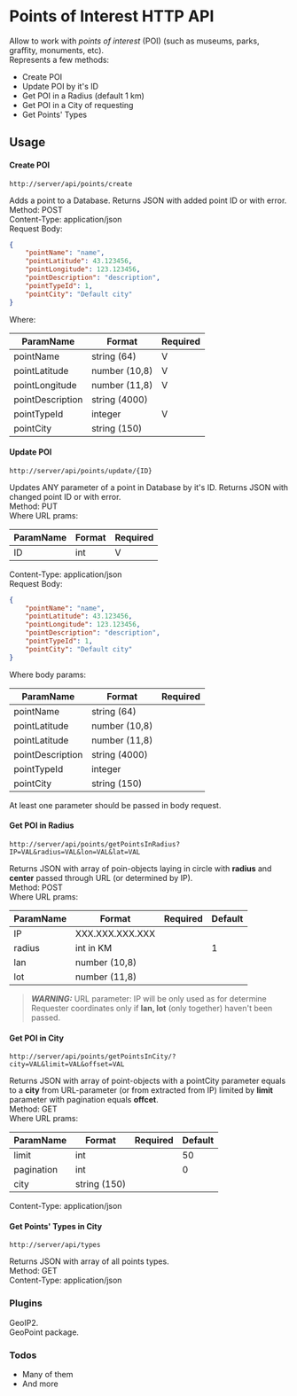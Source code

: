 # Points of Interest HTTP API
Allow to work with *points of interest* (POI) (such as museums, parks, graffity, monuments, etc).  
Represents a few methods:  
  - Create POI
  - Update POI by it's ID
  - Get POI in a Radius (default 1 km)
  - Get POI in a City of requesting
  - Get Points' Types

## Usage

#### Create POI
``` http
http://server/api/points/create
```
Adds a point to a Database. Returns JSON with added point ID or with error.  
Method: POST  
Content-Type: application/json  
Request Body:  
``` json
{
    "pointName": "name",
    "pointLatitude": 43.123456,
    "pointLongitude": 123.123456,
    "pointDescription": "description",
    "pointTypeId": 1,
    "pointCity": "Default city"
}
```
Where:

| ParamName | Format | Required |
| ------ | ------ | ------ |
| pointName | string (64) | V |
| pointLatitude | number (10,8) | V |
| pointLongitude | number (11,8) | V |
| pointDescription | string (4000) | |
| pointTypeId | integer | V |
| pointCity | string (150) | |

#### Update POI
``` http
http://server/api/points/update/{ID}
```
Updates ANY parameter of a point in Database by it's ID. Returns JSON with changed point ID or with error.  
Method: PUT  
Where URL prams:  

| ParamName | Format | Required |
| ------ | ------ | ------ |
| ID | int | V |

Content-Type: application/json  
Request Body:
``` json
{
    "pointName": "name",
    "pointLatitude": 43.123456,
    "pointLongitude": 123.123456,
    "pointDescription": "description",
    "pointTypeId": 1,
    "pointCity": "Default city"
}
```
Where body params:

| ParamName | Format | Required |
| ------ | ------ | ------ |
| pointName | string (64) | |
| pointLatitude | number (10,8) | |
| pointLatitude | number (11,8) | |
| pointDescription | string (4000) | |
| pointTypeId | integer | |
| pointCity | string (150) | |

At least one parameter should be passed in body request.

#### Get POI in Radius
``` http
http://server/api/points/getPointsInRadius?IP=VAL&radius=VAL&lon=VAL&lat=VAL
```
Returns JSON with array of poin-objects laying in circle with **radius** and **center** passed through URL (or determined by IP).    
Method: POST  
Where URL prams:  

| ParamName | Format | Required | Default |
| ------ | ------ | ------ | ------ |
| IP | XXX.XXX.XXX.XXX |  |  |
| radius | int in KM | | 1 |
| lan | number (10,8) | |  |
| lot | number (11,8) | |  |

> **_WARNING:_**
URL parameter: IP will be only used as for determine Requester coordinates only if **lan, lot** (only together) haven't been passed.

#### Get POI in City
``` http
http://server/api/points/getPointsInCity/?city=VAL&limit=VAL&offset=VAL
```
Returns JSON with array of point-objects with a pointCity parameter equals to a **city** from URL-parameter (or from extracted from IP) limited by **limit** parameter with pagination equals **offcet**.    
Method: GET    
Where URL prams:  

| ParamName | Format | Required | Default |
| ------ | ------ | ------ | ------ |
| limit | int |  | 50 |
| pagination | int | | 0 |
| city | string (150) | |  |

Content-Type: application/json

#### Get Points' Types in City
``` http
http://server/api/types
```
Returns JSON with array of all points types.      
Method: GET    
Content-Type: application/json  

### Plugins
GeoIP2.  
GeoPoint package.  

### Todos

 - Many of them  
 - And more  

[//]: # 
